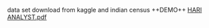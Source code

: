
data set download from kaggle and indian census
  ++DEMO++
[HARI ANALYST.pdf](https://github.com/user-attachments/files/16118322/HARI.ANALYST.pdf)
